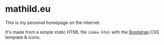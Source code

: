 # mathild.eu
This is my personal homepage on the internet.

It's made from a simple static HTML file `index.html`  with the [Bootstrap](https://getbootstrap.com) CSS template & icons.